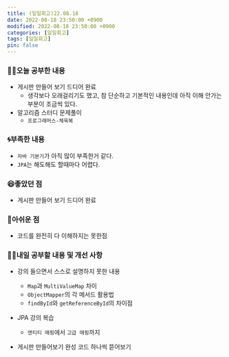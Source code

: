 ```yaml
---
title: (일일회고)22.08.18
date: 2022-08-18 23:50:00 +0900
modified: 2022-08-18 23:50:00 +0900
categories: [일일회고]
tags: [일일회고]
pin: false
---
```


### 👨‍💻오늘 공부한 내용

-   게시판 만들어 보기 드디어 완료
    -   생각보다 오래걸리기도 했고, 참 단순하고 기본적인 내용인데 아직 이해 안가는 부분이 조금씩 있다.
-   알고리즘 스터디 문제풀이
    -   `프로그래머스-체육복`

### 🌀부족한 내용

-   `자바 기본기`가 아직 많이 부족한거 같다.
-   `JPA`는 해도해도 할때마다 어렵다.

### 😆좋았던 점

- 게시판 만들어 보기 드디어 완료

### 🥺아쉬운 점

- 코드를 완전히 다 이해하지는 못한점

### 👨‍💻내일 공부할 내용 및 개선 사항

- 강의 들으면서 스스로 설명하지 못한 내용
    - `Map`과 `MultiValueMap` 차이
    - `ObjectMapper`의 각 메서드 활용법
    - `findById`와 `getReferenceById`의 차이점

-   JPA 강의 복습
    -   `엔티티 매핑`에서 `고급 매핑`까지
-   게시판 만들어보기 완성 코드 하나씩 뜯어보기
